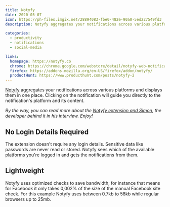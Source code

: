 ```yaml
---
title: Notyfy
date: 2020-05-07
icon: https://ph-files.imgix.net/28894083-fbe0-482e-90a0-5ed227549fd3
description: Notyfy aggregates your notifications across various platforms and displays them in one place.

categories:
  - productivity
  - notifications
  - social-media

links:
  homepage: https://notyfy.co
  chrome: https://chrome.google.com/webstore/detail/notyfy-web-notifications/jchnjaoenbpjjnfgnfhfljcdfhmpljic
  firefox: https://addons.mozilla.org/en-US/firefox/addon/notyfy/
  productHunt: https://www.producthunt.com/posts/notyfy-2
---
```


[Notyfy](https://notyfy.co) aggregates your notifications across various platforms and displays them in one place. Clicking on the notification will guide you directly to the notification's platform and its content.

*By the way, you can read more about the [Notyfy extension and Simon](/blog/simon-from-notyfy/), the developer behind it in his interview. Enjoy!*


## No Login Details Required

The extension doesn't require any login details. Sensitive data like passwords are never read or stored. Notyfy sees which of the available platforms you're logged in and gets the notifications from them.


## Lightweight

Notyfy uses optimized checks to save bandwidth; for instance that means for Facebook it only takes 0,002% of the size of the manual Facebook site check. For this example Notyfy uses between 0.7kb to 58kb while regular browsers up to 25mb.
